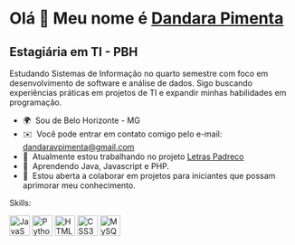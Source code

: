 Olá 👋 Meu nome é [Dandara Pimenta](https://dandaradev.github.io/portfolio/)
================================

Estagiária em TI - PBH
------------------------

Estudando Sistemas de Informação no quarto semestre com foco em desenvolvimento de software e análise de dados. Sigo buscando experiências práticas em projetos de TI e expandir minhas habilidades em programação.

*   🌍  Sou de Belo Horizonte - MG
*   ✉️  Você pode entrar em contato comigo pelo e-mail: [dandaravpimenta@gmail.com](mailto:dandaravpimenta@gmail.com)
*   🚀  Atualmente estou trabalhando no projeto [Letras Padreco](http://cancaoemfoco.netlify.app/)
*   🧠  Aprendendo Java, Javascript e PHP.
*   🤝  Estou aberta a colaborar em projetos para iniciantes que possam aprimorar meu conhecimento.

Skills:
<p align="left">
<a href="https://developer.mozilla.org/en-US/docs/Web/JavaScript" target="_blank" rel="noreferrer"><img src="https://raw.githubusercontent.com/danielcranney/readme-generator/main/public/icons/skills/javascript-colored.svg" width="36" height="36" alt="JavaScript" /></a>
<a href="https://www.python.org/" target="_blank" rel="noreferrer"><img src="https://raw.githubusercontent.com/danielcranney/readme-generator/main/public/icons/skills/python-colored.svg" width="36" height="36" alt="Python" /></a>
<a href="https://developer.mozilla.org/en-US/docs/Glossary/HTML5" target="_blank" rel="noreferrer"><img src="https://raw.githubusercontent.com/danielcranney/readme-generator/main/public/icons/skills/html5-colored.svg" width="36" height="36" alt="HTML5" /></a>
<a href="https://www.w3.org/TR/CSS/#css" target="_blank" rel="noreferrer"><img src="https://raw.githubusercontent.com/danielcranney/readme-generator/main/public/icons/skills/css3-colored.svg" width="36" height="36" alt="CSS3" /></a>
<a href="https://www.mysql.com/" target="_blank" rel="noreferrer"><img src="https://raw.githubusercontent.com/danielcranney/readme-generator/main/public/icons/skills/mysql-colored.svg" width="36" height="36" alt="MySQL" /></a>
</p>
